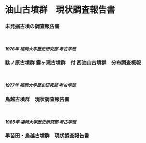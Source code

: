 # 油山古墳群　現状調査報告書
### 未発掘古墳の調査報告書
<br>


##### 1976年 福岡大学歴史研究部 考古学班  
### 駄ノ原古墳群 霧ヶ滝古墳群　付 西油山古墳群　分布調査概報
<br>

##### 1977年 福岡大学歴史研究部 考古学班  
### 鳥越古墳群　現状調査報告書
<br>

##### 1985年 福岡大学歴史研究部 考古学班  
### 早苗田・鳥越古墳群　現状調査報告書
<br>
